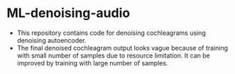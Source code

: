 # ML-denoising-audio
- This repository contains code for denoising cochleagrams using denoising autoencoder.
- The final denoised cochleagram output looks vague because of training with small number of samples due to resource limitation. It can be improved by training with large number of samples.
